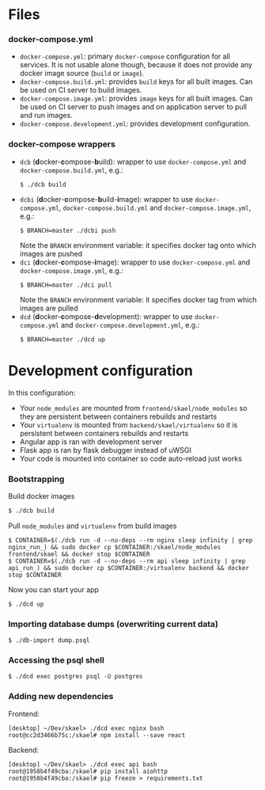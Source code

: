 # Files

### docker-compose.yml

* `docker-compose.yml`: primary `docker-compose` configuration for all services. It is not usable alone though, because it does not provide any docker image source (`build` or `image`).
* `docker-compose.build.yml`: provides `build` keys for all built images. Can be used on CI server to build images.
* `docker-compose.image.yml`: provides `image` keys for all built images. Can be used on CI server to push images and on application server to pull and run images.
* `docker-compose.development.yml`: provides development configuration.

### docker-compose wrappers

* `dcb` (**d**ocker-**c**ompose-**b**uild): wrapper to use `docker-compose.yml` and  `docker-compose.build.yml`, e.g.:
    ```
    $ ./dcb build
    ```
* `dcbi` (**d**ocker-**c**ompose-**b**uild-**i**mage): wrapper to use `docker-compose.yml`,  `docker-compose.build.yml` and `docker-compose.image.yml`, e.g.:
  ```
  $ BRANCH=master ./dcbi push
  ```
  Note the `BRANCH` environment variable: it specifies docker tag onto which images are pushed
* `dci` (**d**ocker-**c**ompose-**i**mage): wrapper to use `docker-compose.yml`  and `docker-compose.image.yml`, e.g.:
  ```
  $ BRANCH=master ./dci pull
  ```
  Note the `BRANCH` environment variable: it specifies docker tag from which images are pulled
* `dcd` (**d**ocker-**c**ompose-**d**evelopment): wrapper to use `docker-compose.yml`  and `docker-compose.development.yml`, e.g.:
  ```
  $ BRANCH=master ./dcd up
  ```

# Development configuration

In this configuration:
 * Your `node_modules` are mounted from `frontend/skael/node_modules` so they are persistent between containers rebuilds and restarts
 * Your `virtualenv` is mounted from `backend/skael/virtualenv` so it is persistent between containers rebuilds and restarts
 * Angular app is ran with development server
 * Flask app is ran by flask debugger instead of uWSGI
 * Your code is mounted into container so code auto-reload just works

### Bootstrapping

Build docker images

```bash
$ ./dcb build
```

Pull `node_modules` and `virtualenv` from build images

```
$ CONTAINER=$(./dcb run -d --no-deps --rm nginx sleep infinity | grep nginx_run_) && sudo docker cp $CONTAINER:/skael/node_modules frontend/skael && docker stop $CONTAINER
$ CONTAINER=$(./dcb run -d --no-deps --rm api sleep infinity | grep api_run_) && sudo docker cp $CONTAINER:/virtualenv backend && docker stop $CONTAINER
```

Now you can start your app

```
$ ./dcd up
```

### Importing database dumps (overwriting current data)

```
$ ./db-import dump.psql
```

### Accessing the psql shell

```
$ ./dcd exec postgres psql -U postgres
```

### Adding new dependencies

Frontend:

```
[desktop] ~/Dev/skael> ./dcd exec nginx bash   
root@cc2d3466b75c:/skael# npm install --save react
```

Backend:

```
[desktop] ~/Dev/skael> ./dcd exec api bash   
root@1958b4f49cba:/skael# pip install aiohttp
root@1958b4f49cba:/skael# pip freeze > requirements.txt
```
